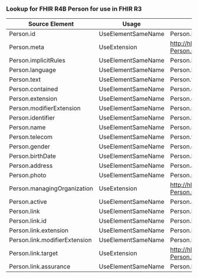 ### Lookup for FHIR R4B Person for use in FHIR R3

| Source Element | Usage | Target |
| -------------- | ----- | ------ |
| Person.id | UseElementSameName | Person.id |
| Person.meta | UseExtension | http://hl7.org/fhir/4.3/StructureDefinition/extension-Person.meta |
| Person.implicitRules | UseElementSameName | Person.implicitRules |
| Person.language | UseElementSameName | Person.language |
| Person.text | UseElementSameName | Person.text |
| Person.contained | UseElementSameName | Person.contained |
| Person.extension | UseElementSameName | Person.extension |
| Person.modifierExtension | UseElementSameName | Person.modifierExtension |
| Person.identifier | UseElementSameName | Person.identifier |
| Person.name | UseElementSameName | Person.name |
| Person.telecom | UseElementSameName | Person.telecom |
| Person.gender | UseElementSameName | Person.gender |
| Person.birthDate | UseElementSameName | Person.birthDate |
| Person.address | UseElementSameName | Person.address |
| Person.photo | UseElementSameName | Person.photo |
| Person.managingOrganization | UseExtension | http://hl7.org/fhir/4.3/StructureDefinition/extension-Person.managingOrganization |
| Person.active | UseElementSameName | Person.active |
| Person.link | UseElementSameName | Person.link |
| Person.link.id | UseElementSameName | Person.link.id |
| Person.link.extension | UseElementSameName | Person.link.extension |
| Person.link.modifierExtension | UseElementSameName | Person.link.modifierExtension |
| Person.link.target | UseExtension | http://hl7.org/fhir/4.3/StructureDefinition/extension-Person.link.target |
| Person.link.assurance | UseElementSameName | Person.link.assurance |
